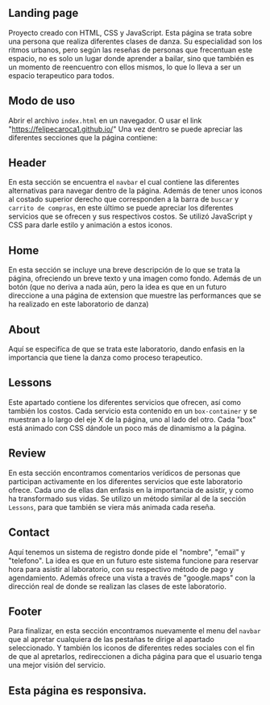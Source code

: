﻿## Landing page
Proyecto creado con HTML, CSS y JavaScript. 
Esta página se trata sobre una persona que realiza diferentes clases de danza. Su especialidad son los ritmos urbanos, pero según las reseñas de personas que frecentuan este espacio, no es solo un lugar donde aprender a bailar, sino que también es un momento de reencuentro con ellos mismos, lo que lo lleva a ser un espacio terapeutico para todos.

## Modo de uso
Abrir el archivo `index.html` en un navegador. O usar el link "https://felipecaroca1.github.io/"
Una vez dentro se puede apreciar las diferentes secciones que la página contiene:

## Header
En esta sección se encuentra el `navbar` el cual contiene las diferentes alternativas para navegar dentro de la página. 
Además de tener unos iconos al costado superior derecho que corresponden a la barra de `buscar` y `carrito de compras`, en este último se puede apreciar los diferentes servicios que se ofrecen y sus respectivos costos.
Se utilizó JavaScript y CSS para darle estilo y animación a estos iconos.

## Home
En esta sección se incluye una breve descripción de lo que se trata la página, ofreciendo un breve texto y una imagen como fondo.
Además de un botón (que no deriva a nada aún, pero la idea es que en un futuro direccione a una página de extension que muestre las performances que se ha realizado en este laboratorio de danza) 

## About
Aquí se especifíca de que se trata este laboratorio, dando enfasis en la importancia que tiene la danza como proceso terapeutico.

## Lessons
Este apartado contiene los diferentes servicios que ofrecen, así como también los costos. 
Cada servicio esta contenido en un `box-container` y se muestran a lo largo del eje X de la página, uno al lado del otro.
Cada "box" está animado con CSS dándole un poco más de dinamismo a la página.

## Review
En esta sección encontramos comentarios verídicos de personas que participan activamente en los diferentes servicios que este laboratorio ofrece. Cada uno de ellas dan enfasis en la importancia de asistir, y como ha transformado sus vidas.
Se utilizo un método similar al de la sección `Lessons`, para que también se viera más animada cada reseña.

## Contact
Aquí tenemos un sistema de registro donde pide el "nombre", "email" y "telefono". La idea es que en un futuro este sistema funcione para reservar hora para asistir al laboratorio, con su respectivo método de pago y agendamiento.
Además ofrece una vista a través de "google.maps" con la dirección real de donde se realizan las clases de este laboratorio.

## Footer
Para finalizar, en esta sección encontramos nuevamente el menu del `navbar` que al apretar cualquiera de las pestañas te dirige al apartado seleccionado.
Y también los iconos de diferentes redes sociales con el fin de que al apretarlos, redireccionen a dicha página para que el usuario tenga una mejor visión del servicio.

## Esta página es responsiva.



